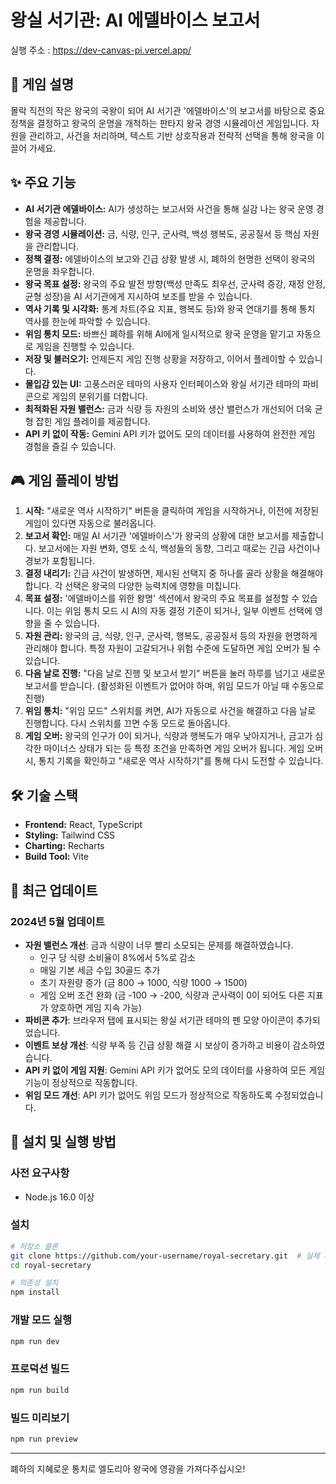 # 왕실 서기관: AI 에델바이스 보고서

실행 주소 : https://dev-canvas-pi.vercel.app/

## 📜 게임 설명

몰락 직전의 작은 왕국의 국왕이 되어 AI 서기관 '에델바이스'의 보고서를 바탕으로 중요 정책을 결정하고 왕국의 운명을 개척하는 판타지 왕국 경영 시뮬레이션 게임입니다. 자원을 관리하고, 사건을 처리하며, 텍스트 기반 상호작용과 전략적 선택을 통해 왕국을 이끌어 가세요.

## ✨ 주요 기능

*   **AI 서기관 에델바이스:** AI가 생성하는 보고서와 사건을 통해 실감 나는 왕국 운영 경험을 제공합니다.
*   **왕국 경영 시뮬레이션:** 금, 식량, 인구, 군사력, 백성 행복도, 공공질서 등 핵심 자원을 관리합니다.
*   **정책 결정:** 에델바이스의 보고와 긴급 상황 발생 시, 폐하의 현명한 선택이 왕국의 운명을 좌우합니다.
*   **왕국 목표 설정:** 왕국의 주요 발전 방향(백성 만족도 최우선, 군사력 증강, 재정 안정, 균형 성장)을 AI 서기관에게 지시하여 보조를 받을 수 있습니다.
*   **역사 기록 및 시각화:** 통계 차트(주요 지표, 행복도 등)와 왕국 연대기를 통해 통치 역사를 한눈에 파악할 수 있습니다.
*   **위임 통치 모드:** 바쁘신 폐하를 위해 AI에게 일시적으로 왕국 운영을 맡기고 자동으로 게임을 진행할 수 있습니다.
*   **저장 및 불러오기:** 언제든지 게임 진행 상황을 저장하고, 이어서 플레이할 수 있습니다.
*   **몰입감 있는 UI:** 고풍스러운 테마의 사용자 인터페이스와 왕실 서기관 테마의 파비콘으로 게임의 분위기를 더합니다.
*   **최적화된 자원 밸런스:** 금과 식량 등 자원의 소비와 생산 밸런스가 개선되어 더욱 균형 잡힌 게임 플레이를 제공합니다.
*   **API 키 없이 작동:** Gemini API 키가 없어도 모의 데이터를 사용하여 완전한 게임 경험을 즐길 수 있습니다.

## 🎮 게임 플레이 방법

1.  **시작:** "새로운 역사 시작하기" 버튼을 클릭하여 게임을 시작하거나, 이전에 저장된 게임이 있다면 자동으로 불러옵니다.
2.  **보고서 확인:** 매일 AI 서기관 '에델바이스'가 왕국의 상황에 대한 보고서를 제출합니다. 보고서에는 자원 변화, 영토 소식, 백성들의 동향, 그리고 때로는 긴급 사건이나 경보가 포함됩니다.
3.  **결정 내리기:** 긴급 사건이 발생하면, 제시된 선택지 중 하나를 골라 상황을 해결해야 합니다. 각 선택은 왕국의 다양한 능력치에 영향을 미칩니다.
4.  **목표 설정:** '에델바이스를 위한 왕명' 섹션에서 왕국의 주요 목표를 설정할 수 있습니다. 이는 위임 통치 모드 시 AI의 자동 결정 기준이 되거나, 일부 이벤트 선택에 영향을 줄 수 있습니다.
5.  **자원 관리:** 왕국의 금, 식량, 인구, 군사력, 행복도, 공공질서 등의 자원을 현명하게 관리해야 합니다. 특정 자원이 고갈되거나 위험 수준에 도달하면 게임 오버가 될 수 있습니다.
6.  **다음 날로 진행:** "다음 날로 진행 및 보고서 받기" 버튼을 눌러 하루를 넘기고 새로운 보고서를 받습니다. (활성화된 이벤트가 없어야 하며, 위임 모드가 아닐 때 수동으로 진행)
7.  **위임 통치:** "위임 모드" 스위치를 켜면, AI가 자동으로 사건을 해결하고 다음 날로 진행합니다. 다시 스위치를 끄면 수동 모드로 돌아옵니다.
8.  **게임 오버:** 왕국의 인구가 0이 되거나, 식량과 행복도가 매우 낮아지거나, 금고가 심각한 마이너스 상태가 되는 등 특정 조건을 만족하면 게임 오버가 됩니다. 게임 오버 시, 통치 기록을 확인하고 "새로운 역사 시작하기"를 통해 다시 도전할 수 있습니다.

## 🛠️ 기술 스택

*   **Frontend:** React, TypeScript
*   **Styling:** Tailwind CSS
*   **Charting:** Recharts
*   **Build Tool:** Vite

## 🔄 최근 업데이트

### 2024년 5월 업데이트
- **자원 밸런스 개선**: 금과 식량이 너무 빨리 소모되는 문제를 해결하였습니다.
  - 인구 당 식량 소비율이 8%에서 5%로 감소
  - 매일 기본 세금 수입 30골드 추가
  - 초기 자원량 증가 (금 800 → 1000, 식량 1000 → 1500)
  - 게임 오버 조건 완화 (금 -100 → -200, 식량과 군사력이 0이 되어도 다른 지표가 양호하면 게임 지속 가능)
- **파비콘 추가**: 브라우저 탭에 표시되는 왕실 서기관 테마의 펜 모양 아이콘이 추가되었습니다.
- **이벤트 보상 개선**: 식량 부족 등 긴급 상황 해결 시 보상이 증가하고 비용이 감소하였습니다.
- **API 키 없이 게임 지원**: Gemini API 키가 없어도 모의 데이터를 사용하여 모든 게임 기능이 정상적으로 작동합니다.
- **위임 모드 개선**: API 키가 없어도 위임 모드가 정상적으로 작동하도록 수정되었습니다.

## 🚀 설치 및 실행 방법

### 사전 요구사항
- Node.js 16.0 이상

### 설치
```bash
# 저장소 클론
git clone https://github.com/your-username/royal-secretary.git  # 실제 저장소 URL로 변경하세요
cd royal-secretary

# 의존성 설치
npm install
```

### 개발 모드 실행
```bash
npm run dev
```

### 프로덕션 빌드
```bash
npm run build
```

### 빌드 미리보기
```bash
npm run preview
```

---

폐하의 지혜로운 통치로 엘도리아 왕국에 영광을 가져다주십시오!
